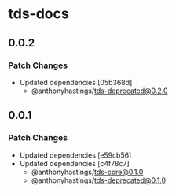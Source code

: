 # tds-docs

## 0.0.2

### Patch Changes

- Updated dependencies [05b368d]
  - @anthonyhastings/tds-deprecated@0.2.0

## 0.0.1

### Patch Changes

- Updated dependencies [e59cb56]
- Updated dependencies [c4f78c7]
  - @anthonyhastings/tds-core@0.1.0
  - @anthonyhastings/tds-deprecated@0.1.0

